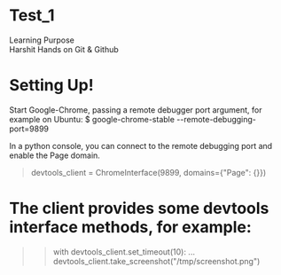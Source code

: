 # Test_1
Learning Purpose 
<br>
Harshit 
Hands on Git & Github

# Setting Up!

Start Google-Chrome, passing a remote debugger port argument, for example on Ubuntu:
$ google-chrome-stable --remote-debugging-port=9899 

In a python console, you can connect to the remote debugging port and enable the Page domain.

> devtools_client = ChromeInterface(9899, domains={"Page": {}})

# The client provides some devtools interface methods, for example:

>> with devtools_client.set_timeout(10):
   ... devtools_client.take_screenshot("/tmp/screenshot.png")
